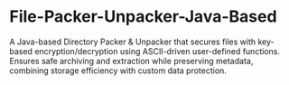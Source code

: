 # File-Packer-Unpacker-Java-Based
A Java-based Directory Packer &amp; Unpacker that secures files with key-based encryption/decryption using ASCII-driven user-defined functions. Ensures safe archiving and extraction while preserving metadata, combining storage efficiency with custom data protection.

